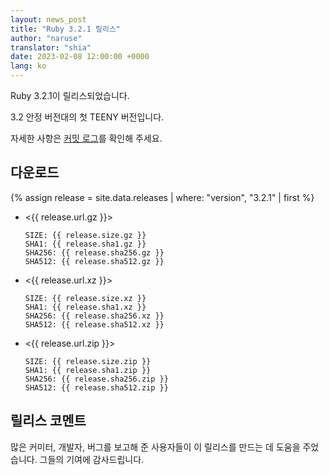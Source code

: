 ```yaml
---
layout: news_post
title: "Ruby 3.2.1 릴리스"
author: "naruse"
translator: "shia"
date: 2023-02-08 12:00:00 +0000
lang: ko
---
```


Ruby 3.2.1이 릴리스되었습니다.

3.2 안정 버전대의 첫 TEENY 버전입니다.

자세한 사항은 [커밋 로그](https://github.com/ruby/ruby/compare/v3_2_0...v3_2_1)를 확인해 주세요.

## 다운로드

{% assign release = site.data.releases | where: "version", "3.2.1" | first %}

* <{{ release.url.gz }}>

      SIZE: {{ release.size.gz }}
      SHA1: {{ release.sha1.gz }}
      SHA256: {{ release.sha256.gz }}
      SHA512: {{ release.sha512.gz }}

* <{{ release.url.xz }}>

      SIZE: {{ release.size.xz }}
      SHA1: {{ release.sha1.xz }}
      SHA256: {{ release.sha256.xz }}
      SHA512: {{ release.sha512.xz }}

* <{{ release.url.zip }}>

      SIZE: {{ release.size.zip }}
      SHA1: {{ release.sha1.zip }}
      SHA256: {{ release.sha256.zip }}
      SHA512: {{ release.sha512.zip }}

## 릴리스 코멘트

많은 커미터, 개발자, 버그를 보고해 준 사용자들이 이 릴리스를 만드는 데 도움을 주었습니다.
그들의 기여에 감사드립니다.
